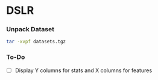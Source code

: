 # DSLR

### Unpack Dataset

```sh
tar -xvpf datasets.tgz
```

### To-Do

- [ ] Display Y columns for stats and X columns for features
